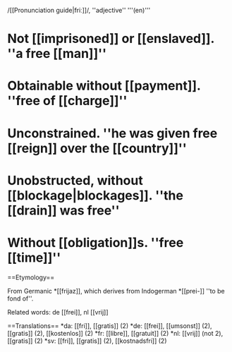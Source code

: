 /[[Pronunciation guide|friː]]/, ''adjective'' '''(en)'''

# Not [[imprisoned]] or [[enslaved]]. ''a free [[man]]''
# Obtainable without [[payment]]. ''free of [[charge]]''
# Unconstrained. ''he was given free [[reign]] over the [[country]]''
# Unobstructed, without [[blockage|blockages]]. ''the [[drain]] was free''
# Without [[obligation]]s. ''free [[time]]''

==Etymology==

From Germanic *[[frijaz]], which derives from Indogerman *[[prei-]] ''to be fond of''.

Related words: de [[frei]], nl [[vrij]]

==Translations==
*da: [[fri]], [[gratis]] (2)
*de: [[frei]], [[umsonst]] (2), [[gratis]] (2), [[kostenlos]] (2)
*fr: [[libre]], [[gratuit]] (2)
*nl: [[vrij]] (not 2), [[gratis]] (2)
*sv: [[fri]], [[gratis]] (2), [[kostnadsfri]] (2)
